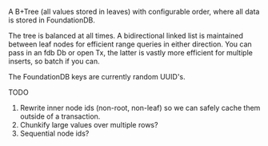 A B+Tree (all values stored in leaves) with configurable order, where
all data is stored in FoundationDB.

The tree is balanced at all times. A bidirectional linked list is
maintained between leaf nodes for efficient range queries in either
direction. You can pass in an fdb Db or open Tx, the latter is vastly
more efficient for multiple inserts, so batch if you can.

The FoundationDB keys are currently random UUID's.

TODO

1. Rewrite inner node ids (non-root, non-leaf) so we can safely cache
    them outside of a transaction.
2. Chunkify large values over multiple rows?
3. Sequential node ids?

